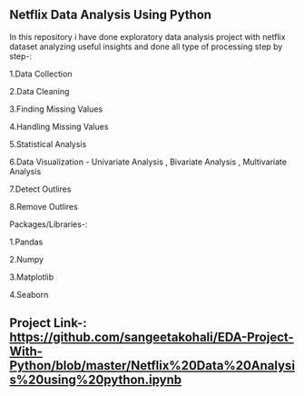 ## Netflix Data Analysis Using Python

In this repository i have done exploratory data analysis project with netflix dataset  analyzing useful insights and done all type of processing step by step-:

1.Data Collection

2.Data Cleaning

3.Finding Missing Values

4.Handling Missing Values

5.Statistical Analysis

6.Data Visualization - Univariate Analysis , Bivariate Analysis , Multivariate Analysis

7.Detect Outlires

8.Remove Outlires


Packages/Libraries-:

1.Pandas

2.Numpy

3.Matplotlib

4.Seaborn

## Project Link-: https://github.com/sangeetakohali/EDA-Project-With-Python/blob/master/Netflix%20Data%20Analysis%20using%20python.ipynb




